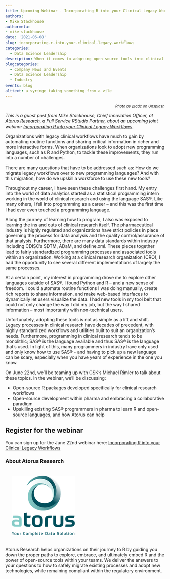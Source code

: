 ```yaml
---
title: Upcoming Webinar - Incorporating R into your Clinical Legacy Workflows
authors: 
- Mike Stackhouse
authormeta:
- mike-stackhouse
date: '2021-06-08'
slug: incorporating-r-into-your-clinical-legacy-workflows
categories:
  - Data Science Leadership
description: When it comes to adopting open source tools into clinical processes, there are many questions that have to be addressed, such as how do we migrate legacy workflows over to new programming languages? How do we upskill a workforce to use these new tools? Join us June 22nd for a discussion with Michael Rimmler about how GSK was able to do this.
blogcategories:
  - Company News and Events
  - Data Science Leadership
  - Industry
events: blog
alttext: a syringe taking something from a vile
---
```

<p style="text-align: right"><small><i>Photo by <a href="https://unsplash.com/photos/IFpQtennlj8" target="_blank" rel="noopener noreferrer">@cdc</a> on Unsplash</i></small></p>

<i>This is a guest post from Mike Stackhouse, Chief Innovation Officer, at <a href="https://www.atorusresearch.com/" target="_blank" rel="noopener noreferrer">Atorus Research</a>, a Full Service RStudio Partner, about an upcoming joint webinar <a href="https://www.rstudio.com/registration/incorporating-r-into-your-clinical-legacy-workflows/" target="_blank" rel="noopener noreferrer">Incorporating R into your Clinical Legacy Workflows</a></i>.


Organizations with legacy clinical workflows have much to gain by automating routine functions and sharing critical information in richer and more interactive forms. When organizations look to adopt new programming languages, such as R and Python, to tackle these improvements, they run into a number of challenges. 

There are many questions that have to be addressed such as: How do we migrate legacy workflows over to new programming languages? And with this migration, how do we upskill a workforce to use these new tools? 

Throughout my career, I have seen these challenges first hand. My entry into the world of data analytics started as a statistical programming intern working in the world of clinical research and using the language SAS®. Like many others, I fell into programming as a career – and this was the first time I had ever even touched a programming language. 

Along the journey of learning how to program, I also was exposed to learning the ins and outs of clinical research itself. The pharmaceutical industry is highly regulated and organizations have strict policies in place governing the process for data analysis and the quality control/assurance of that analysis. Furthermore, there are many data standards within industry including CDISC’s SDTM, ADaM, and define.xml. These pieces together lead to fairly standardized programming processes and associated tools within an organization. Working at a clinical research organization (CRO), I had the opportunity to see several different implementations of largely the same processes. 

At a certain point, my interest in programming drove me to explore other languages outside of SAS®. I found Python and R – and a new sense of freedom. I could automate routine functions I was doing manually, create rich reports to share information, and make web-based interfaces to dynamically let users visualize the data. I had new tools in my tool belt that could not only change the way I did my job, but the way I shared information – most importantly with non-technical users. 

Unfortunately, adopting these tools is not as simple as a lift and shift. Legacy processes in clinical research have decades of precedent, with highly standardized workflows and utilities built to suit an organization’s needs. Furthermore, programming in clinical research tends to be monolithic; SAS® is the language available and thus SAS® is the language that’s used. In light of this, many programmers in industry have only used and only know how to use SAS® - and having to pick up a new language can be scary, especially when you have years of experience in the one you know.

On June 22nd, we’ll be teaming up with GSK’s Michael Rimler to talk about these topics.  In the webinar, we’ll be discussing:

- Open-source R packages developed specifically for clinical research workflows
- Open-source development within pharma and embracing a collaborative paradigm
- Upskilling existing SAS® programmers in pharma to learn R and open-source languages, and how Atorus can help

## Register for the webinar 

You can sign up for the June 22nd webinar here: <a href="https://www.rstudio.com/registration/incorporating-r-into-your-clinical-legacy-workflows/" style="display: inline !important;" target="_blank" rel="noopener noreferrer">Incorporating R into your Clinical Legacy Workflows</a>

### About Atorus Research 

<img src="atorus.png" alt="Atorus Research" style="float:left; padding: 20px; max-width: 100%; width:auto; margin-top: 0;" ALIGN="top">

<p style="display: inline-block;">
Atorus Research helps organizations on their journey to R by guiding you down the proper paths to explore, embrace, and ultimately embed R and the power of open-source tools within your teams. We deliver the answers to your questions to how to safely migrate existing processes and adopt new technologies, while remaining compliant within the regulatory environment. 
</p>






